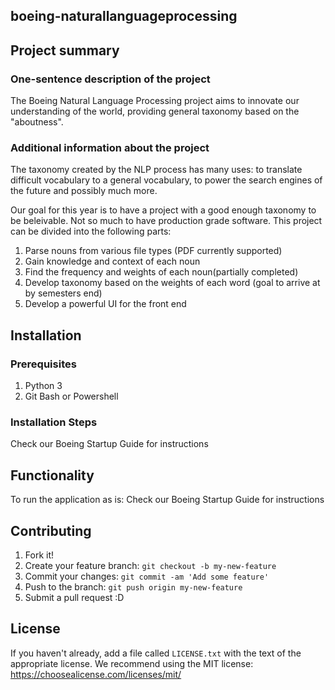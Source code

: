 ## boeing-naturallanguageprocessing

## Project summary

### One-sentence description of the project

The Boeing Natural Language Processing project aims to innovate our understanding of the world, providing general taxonomy based on the "aboutness".

### Additional information about the project

The taxonomy created by the NLP process has many uses: to translate difficult vocabulary to a general vocabulary, to power the search engines of 
the future and possibly much more.

Our goal for this year is to have a project with a good enough taxonomy to be beleivable. Not so much to have production grade software. This project can
be divided into the following parts:
1. Parse nouns from various file types (PDF currently supported)
2. Gain knowledge and context of each noun
3. Find the frequency and weights of each noun(partially completed)
4. Develop taxonomy based on the weights of each word (goal to arrive at by semesters end)
5. Develop a powerful UI for the front end 

## Installation

### Prerequisites

1. Python 3
2. Git Bash or Powershell

### Installation Steps

Check our Boeing Startup Guide for instructions

## Functionality

To run the application as is:
Check our Boeing Startup Guide for instructions

## Contributing

1. Fork it!
2. Create your feature branch: `git checkout -b my-new-feature`
3. Commit your changes: `git commit -am 'Add some feature'`
4. Push to the branch: `git push origin my-new-feature`
5. Submit a pull request :D

## License

If you haven't already, add a file called `LICENSE.txt` with the text of the appropriate license.
We recommend using the MIT license: <https://choosealicense.com/licenses/mit/>
